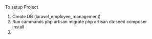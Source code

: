 To setup Project

1) Create DB (laravel_employee_management)
2) Run cammands 
    php artisan migrate
    php artisan db:seed
    composer install
3) 

